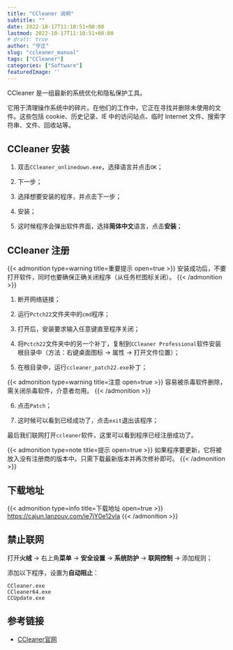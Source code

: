 ```yaml
---
title: "CCleaner 说明"
subtitle: ""
date: 2022-10-17T11:10:51+08:00
lastmod: 2022-10-17T11:10:51+08:00
# draft: true
author: "守正"
slug: "ccleaner_manual"
tags: ["CCleaner"]
categories: ["Software"]
featuredImage: ''
---
```


CCleaner 是一组最新的系统优化和隐私保护工具。

它用于清理操作系统中的碎片。在他们的工作中，它正在寻找并删除未使用的文件。这些包括 cookie、历史记录、IE 中的访问站点、临时 Internet 文件、搜索字符串、文件、回收站等。

<!--more-->

## CCleaner 安装

1. 双击`CCleaner_onlinedown.exe`，选择语言并点击`OK`；

2. 下一步；

3. 选择想要安装的程序，并点击下一步；

4. 安装；

5. 这时候程序会弹出软件界面，选择**简体中文**语言，点击**安装**；

## CCleaner 注册

{{< admonition type=warning title=重要提示 open=true >}}
安装成功后，不要打开软件，同时也要确保正确关闭程序（从任务栏图标关闭）。
{{< /admonition >}}

1. 断开网络链接；

2. 运行`Pctch22`文件夹中的`cmd`程序；

3. 打开后，安装要求输入任意键直至程序关闭；

4. 将`Pctch22`文件夹中的另一个补丁，复制到`CCleaner Professional`软件安装根目录中（方法：右键桌面图标 → 属性 → 打开文件位置）；

5. 在根目录中，运行`ccleaner_patch22.exe`补丁；

{{< admonition type=warning title=注意 open=true >}}
容易被杀毒软件删除，需关闭杀毒软件，介意者勿用。
{{< /admonition >}}

6. 点击`Patch`；

7. 这时候可以看到已经成功了，点击`exit`退出该程序；

最后我们联网打开`ccleaner`软件，这里可以看到程序已经注册成功了。

{{< admonition type=note title=提示 open=true >}}
如果程序要更新，它将被放入没有注册商的版本中。只需下载最新版本并再次修补即可。
{{< /admonition >}}

## 下载地址

{{< admonition type=info title=下载地址 open=true >}}
https://cajun.lanzouv.com/ie7jY0e12vla
{{< /admonition >}}

## 禁止联网

打开**火绒** → 右上角**菜单** → **安全设置** → **系统防护** → **联网控制** → 添加规则；

添加以下程序，设置为**自动阻止**：

```
CCleaner.exe
CCleaner64.exe
CCUpdate.exe
```

## 参考链接

- [CCleaner官网](https://www.ccleaner.com/zh-cn)
